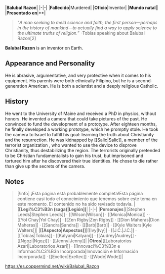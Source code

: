 |**Balubal Razon**|
|-|-|
|**Fallecido**|Murdered|
|**Oficio**|Inventor|
|**Mundo natal**||
|**Presentado en**|**|

>“*A man seeking to meld science and faith, the first person—perhaps in the history of mankind—to actually find a way to apply science to the ultimate truths of religion.*”
\-Tobias speaking about Balubal Razon[2]


**Balubal Razon** is an inventor on Earth.

## Appearance and Personality
He is abrasive, argumentative, and very protective when it comes to his equipment. His parents were both ethnically Filipino, but he is a second-generation American. He is both a scientist and a deeply religious Catholic.

## History
He went to the University of Maine and received a PhD in physics, without honors. He invented a camera that could take pictures of the past. He convinced  to fund the development of a prototype. After eighteen months, he finally developed a working prototype, which he promptly stole.
He took the camera to Israel to fulfill his goal: learning the truth about Christianity and the resurrection. He was kidnapped by [[Salic\|Salic]], a member of the terrorist organization , who wanted to use the device to disprove Christianity, thus destabilizing the region. The terrorists originally pretended to be Christian fundamentalists to gain his trust, but imprisoned and tortured him after he discovered their true identities. He chose to die rather than give up the secrets of the camera.

## Notes

> [!info] ¡Esta página está probablemente completa!Esta página contiene casi todo el conocimiento que tenemos sobre este tema en este momento.
El contenido no ha sido revisado todavía.
|**[[Legi%C3%B3n (saga)\|Legión]]**|
|-|-|
|**Personajes**|[[Stephen Leeds\|Stephen Leeds]] · [[Wilson\|Wilson]] · [[Monica\|Monica]] ·  · [[Yol Chay\|Yol Chay]] · [[Zen Rigby\|Zen Rigby]] · [[Dion Maheras\|Dion Maheras]] · [[Sandra\|Sandra]] · [[Barb\|Barb]] · [[Kyle Walters\|Kyle Walters]]|
|**[[Aspecto\|Aspectos]]**|[[Ivy\|Ivy]] · [[J.C.\|J.C.]] · [[Tobias\|Tobias]] · [[Kalyani\|Kalyani]] · [[Audrey\|Audrey]] · [[Ngozi\|Ngozi]] · [[Jenny\|Jenny]]|
|**Otros**|[[Laboratorios Azari\|Laboratorios Azari]] · [[Innovaci%C3%B3n e Informaci%C3%B3n Incorporada\|Innovación e Información Incorporada]] · [[Exeltec\|Exeltec]] · [[Wode\|Wode]]|



https://es.coppermind.net/wiki/Balubal_Razon